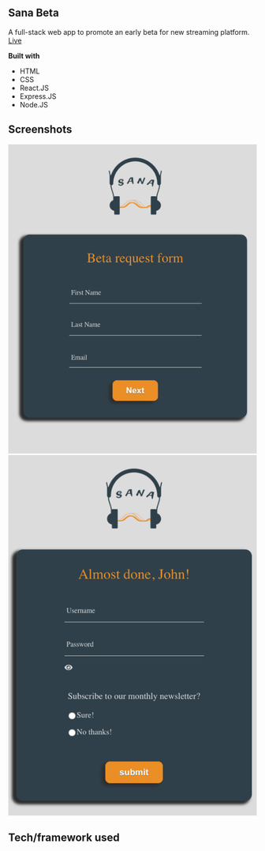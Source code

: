 ## Sana Beta
A full-stack web app to promote an early beta for new streaming platform.
<br /> [Live](https://sana-beta.netlify.app)


<b>Built with</b>

- HTML
- CSS
- React.JS
- Express.JS
- Node.JS


## Screenshots
![Image of App](public/images/Screenshot_1.png)
![Another Image of App](public/images/Screenshot_2.png)

## Tech/framework used
